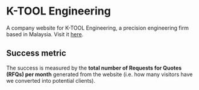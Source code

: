 # K-TOOL Engineering

A company website for K-TOOL Engineering, a precision engineering firm based in Malaysia. Visit it [here](https://ktoolengineering.com).

## Success metric

The success is measured by the **total number of Requests for Quotes (RFQs) per month** generated from the website (i.e. how many visitors have we converted into potential clients).
